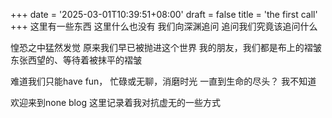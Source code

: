 +++
date = '2025-03-01T10:39:51+08:00'
draft = false
title = 'the first call'
+++
这里有一些东西
这里什么也没有
我们向深渊追问
追问我们究竟该追问什么

惶恐之中猛然发觉
原来我们早已被抛进这个世界
我的朋友，我们都是布上的褶皱
东张西望的、等待着被抹平的褶皱

难道我们只能have fun，
忙碌或无聊，消磨时光
一直到生命的尽头？
我不知道

欢迎来到none blog
这里记录着我对抗虚无的一些方式
